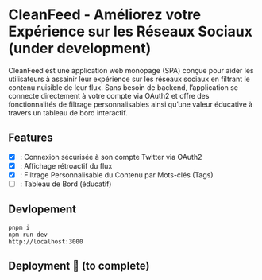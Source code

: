 # CleanFeed - Améliorez votre Expérience sur les Réseaux Sociaux (under development)

CleanFeed est une application web monopage (SPA) conçue pour aider les utilisateurs à assainir leur expérience sur les réseaux sociaux en filtrant le contenu nuisible de leur flux. Sans besoin de backend, l’application se connecte directement à votre compte via OAuth2 et offre des fonctionnalités de filtrage personnalisables ainsi qu’une valeur éducative à travers un tableau de bord interactif.

## Features

-   [x] : Connexion sécurisée à son compte Twitter via OAuth2
-   [x] : Affichage rétroactif du flux
-   [x] : Filtrage Personnalisable du Contenu par Mots-clés (Tags)
-   [ ] : Tableau de Bord (éducatif)

## Devlopement

```
pnpm i
npm run dev
http://localhost:3000
```

## Deployment 🚀 (to complete)
